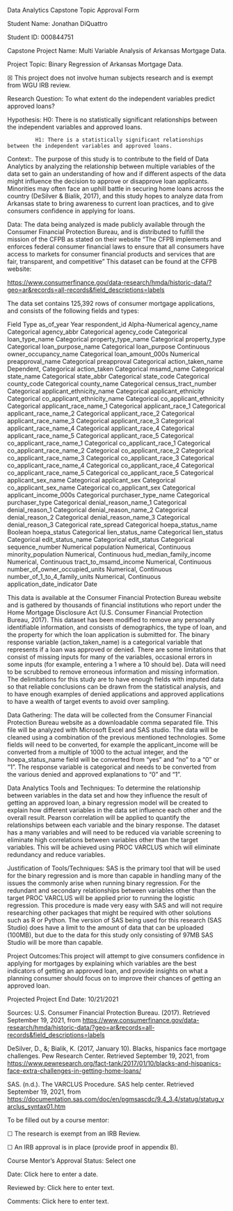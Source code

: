 
Data Analytics Capstone Topic Approval Form


Student Name: Jonathan DiQuattro

Student ID:   000844751

Capstone Project Name: Multi Variable Analysis of Arkansas Mortgage Data.

Project Topic: Binary Regression of Arkansas Mortgage Data.

☒ This project does not involve human subjects research and is exempt from WGU IRB review.


Research Question: To what extent do the independent variables predict approved loans?

Hypothesis: H0: There is no statistically significant relationships between the independent variables and approved loans.

		     H1: There is a statistically significant relationships between the independent variables and approved loans.

Context:. The purpose of this study is to contribute to the field of Data Analytics by analyzing the relationship between multiple variables of the data set to gain an understanding of how and if different aspects of the data might influence the decision to approve or disapprove loan applicants. Minorities may often face an uphill battle in securing home loans across the country (DeSilver & Bialik, 2017), and this study hopes to analyze data from Arkansas state to bring awareness to current loan practices, and to give consumers confidence in applying for loans.

Data: The data being analyzed is made publicly available through the Consumer Financial Protection Bureau, and is distributed to fulfill the mission of the  CFPB as stated on their website  “The CFPB implements and enforces federal consumer financial laws to ensure that all consumers have access to markets for consumer financial products and services that are fair, transparent, and competitive” This dataset can be found at the CFPB website:

https://www.consumerfinance.gov/data-research/hmda/historic-data/?geo=ar&records=all-records&field_descriptions=labels

The data set contains 125,392 rows of consumer mortgage applications, and consists of the following fields and types:


Field	Type
as_of_year	Year
respondent_id	Alpha-Numerical
agency_name	Categorical
agency_abbr	Categorical
agency_code	Categorical
loan_type_name	Categorical
property_type_name	Categorical
property_type	Categorical
loan_purpose_name	Categorical
loan_purpose	Continuous
owner_occupancy_name	Categorical
loan_amount_000s	Numerical
preapproval_name	Categorical
preapproval	Categorical
action_taken_name	Dependent, Categorical
action_taken	Categorical
msamd_name	Categorical
state_name	Categorical
state_abbr	Categorical
state_code	Categorical
county_code	Categorical
county_name	Categorical
census_tract_number	Categorical
applicant_ethnicity_name	Categorical
applicant_ethnicity	Categorical
co_applicant_ethnicity_name	Categorical
co_applicant_ethnicity	Categorical
applicant_race_name_1	Categorical
applicant_race_1	Categorical
applicant_race_name_2	Categorical
applicant_race_2	Categorical
applicant_race_name_3	Categorical
applicant_race_3	Categorical
applicant_race_name_4	Categorical
applicant_race_4	Categorical
applicant_race_name_5	Categorical
applicant_race_5	Categorical
co_applicant_race_name_1	Categorical
co_applicant_race_1	Categorical
co_applicant_race_name_2	Categorical
co_applicant_race_2	Categorical
co_applicant_race_name_3	Categorical
co_applicant_race_3	Categorical
co_applicant_race_name_4	Categorical
co_applicant_race_4	Categorical
co_applicant_race_name_5	Categorical
co_applicant_race_5	Categorical
applicant_sex_name	Categorical
applicant_sex	Categorical
co_applicant_sex_name	Categorical
co_applicant_sex	Categorical
applicant_income_000s	Categorical
purchaser_type_name	Categorical
purchaser_type	Categorical
denial_reason_name_1	Categorical
denial_reason_1		Categorical
denial_reason_name_2	Categorical
denial_reason_2	Categorical
denial_reason_name_3	Categorical
denial_reason_3		Categorical
rate_spread	Categorical
hoepa_status_name	Boolean
hoepa_status	Categorical
lien_status_name	Categorical
lien_status	Categorical
edit_status_name	Categorical
edit_status	Categorical
sequence_number		Numerical
population	Numerical, Continuous
minority_population	Numerical, Continuous
hud_median_family_income	Numerical, Continuous
tract_to_msamd_income	Numerical, Continuous
number_of_owner_occupied_units	Numerical, Continuous
number_of_1_to_4_family_units	Numerical, Continuous
application_date_indicator	Date


This data is available at the Consumer Financial Protection Bureau website and is gathered by thousands of financial institutions who report under the Home Mortgage Disclosure Act (U.S. Consumer Financial Protection Bureau, 2017).  This dataset  has been modified to remove any personally identifiable information, and consists of demographics, the type of loan, and the property for which the loan application is submitted for. The binary response variable (action_taken_name) is a categorical variable that represents if a loan was approved or denied.  There are some limitations that consist of missing inputs for many of the variables, occasional errors in some inputs (for example, entering a 1 where a 10 should be). Data will need to be scrubbed to remove erroneous information and missing information. The delimitations for this study are to have enough fields with imputed data so that reliable conclusions can be drawn from the statistical analysis, and to have enough examples of denied applications and approved applications to have a wealth of target events to avoid over sampling.


Data Gathering: The data will be collected from the Consumer Financial Protection Bureau website as a downloadable comma separated file. This file will be analyzed with Microsoft Excel and SAS studio. The data will be cleaned using a combination of the previous mentioned technologies. Some fields will need to be converted, for example the applicant_income will be converted from a multiple of 1000 to the actual integer, and the hoepa_status_name field will be converted from “yes” and “no” to a “0” or “1”. The response variable is categorical and needs to be converted from the various denied and approved explanations to “0” and “1”.

Data Analytics Tools and Techniques: To determine the relationship between variables in the data set and how they influence the result of getting an approved loan, a binary regression model will be created to explain how different variables in the data set influence each other and the overall result. Pearson correlation will be applied to quantify the relationships between each variable and the binary response. The dataset has a many variables and will need to be reduced via variable screening to eliminate high correlations between variables other than the target variables. This will be achieved using PROC VARCLUS which will eliminate redundancy and reduce variables.

Justification of Tools/Techniques: SAS is the primary tool that will be used for the binary regression and is more than capable in handling many of the issues the commonly arise when running binary regression. For the redundant and secondary relationships between variables other than the target PROC VARCLUS will be applied prior to running the logistic regression. This procedure is made very easy with SAS and will not require researching other packages that might be required with other solutions such as R or Python. The version of SAS being used for this research (SAS Studio) does have a limit to the amount of data that can be uploaded (100MB), but due to the data for this study only consisting of 97MB SAS Studio will be more than capable.

Project Outcomes:This project will attempt to give consumers confidence in applying for mortgages by explaining which variables are the best indicators of getting an approved loan, and provide insights on what a planning consumer should focus on to improve their chances of getting an approved loan.

Projected Project End Date: 10/21/2021

Sources:
U.S. Consumer Financial Protection Bureau. (2017). Retrieved September 19, 2021, from https://www.consumerfinance.gov/data-research/hmda/historic-data/?geo=ar&records=all-records&field_descriptions=labels

DeSilver, D., &; Bialik, K. (2017, January 10). Blacks, hispanics face mortgage challenges. Pew Research Center. Retrieved September 19, 2021, from https://www.pewresearch.org/fact-tank/2017/01/10/blacks-and-hispanics-face-extra-challenges-in-getting-home-loans/

SAS. (n.d.). The VARCLUS Procedure. SAS help center. Retrieved September 19, 2021, from https://documentation.sas.com/doc/en/pgmsascdc/9.4_3.4/statug/statug_varclus_syntax01.htm






To be filled out by a course mentor:

☐ The research is exempt from an IRB Review.

☐ An IRB approval is in place (provide proof in appendix B).

Course Mentor’s Approval Status: Select one

Date: Click here to enter a date.

Reviewed by: Click here to enter text.

Comments: Click here to enter text.




